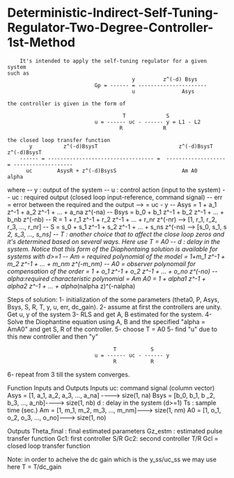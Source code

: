 # Deterministic-Indirect-Self-Tuning-Regulator-Two-Degree-Controller-1st-Method

        It's intended to apply the self-tuning regulator for a given system
    such as 
                                            y         z^(-d) Bsys
                                Gp = ------ = ----------------------
                                            u               Asys

    the controller is given in the form of 
                                    
                                         T             S 
                                u = ------ uc - ------ y = L1 - L2
                                        R             R

    the closed loop transfer function
           y          z^(-d)BsysT                          z^(-d)BsysT           z^(-d)BsysT
        ------ = ---------------------------------- =  -------------------  = -------------------
          uc        AsysR + z^(-d)BsysS                     Am A0                 alpha

where 
-- y : output of the system
-- u : control action (input to the system)
-- uc : required output (closed loop input-reference, command signal)
-- err = error between the required and the output --> = uc - y
-- Asys = 1 + a_1 z^-1 + a_2 z^-1 + ... + a_na z^(-na) 
-- Bsys = b_0 + b_1 z^-1 + b_2 z^-1 + ... + b_nb z^(-nb)
-- R = 1 + r_1 z^-1 + r_2 z^-1 + ... + r_nr z^(-nr) --> [1,  r_1,  r_2,  r_3,  ..., r_nr] 
-- S = s_0 + s_1 z^-1 + s_2 z^-1 + ... + s_ns z^(-ns) --> [s_0,  s_1, s _2,  s_3,  ..., s_ns] 
-- T : another choice that to affect the close loop zeros and it's determined based 
        on several ways. Here use T = A0
-- d : delay in the system. Notice that this form of the Diaphontaing solution
        is available for systems with d>=1
-- Am = required polynomial of the model = 1+m_1 z^-1 + m_2 z^-1 + ... + m_nm z^(-m_nm)
-- A0 = observer polynomail for compensation of the order = 1 + o_1 z^-1 + o_2 z^-1 + ... + o_no z^(-no)
-- alpha:required characteristic polynomial = Am A0 = 1 + alpha1 z^-1 + alpha2 z^-1 + ... + alpha_(nalpha z)^(-nalpha) 

Steps of solution:
1- initialization of the some parameters (theta0, P, Asys, Bsys, S, R, T, y, u, err, dc_gain).
2- assume at first the controllers are unity. Get u, y of the system
3- RLS and get A, B estimated for the system. 
4- Solve the Diophantine equation using A, B and the specified "alpha = AmA0" and get S, R of the controller.
5- choose T = A0
5- find "u" due to this new controller and then "y"
                                    
                                      T           S 
                                u = ------ uc - ------ y
                                      R           R

6- repeat from 3 till the system converges.

Function Inputs and Outputs
Inputs
    uc: command signal (column vector)
    Asys = [1,  a_1,  a_2,  a_3,  ..., a_na] ----> size(1, na)
    Bsys = [b_0,  b_1, b _2,  b_3,  ..., a_nb]----> size(1, nb)
    d : delay in the system (d>=1)
    Ts : sample time (sec.)
    Am = [1,  m_1,  m_2,  m_3,  ..., m_nm]---> size(1, nm) 
    A0 = [1,  o_1,  o_2,  o_3,  ..., o_no]---> size(1, no) 

Outputs
Theta_final : final estimated parameters
Gz_estm : estimated pulse transfer function
Gc1: first controller S/R
Gc2: second controller T/R
Gcl = closed loop transfer function 

Note: in order to acheive the dc gain which is the y_ss/uc_ss we may use
here T = T/dc_gain
